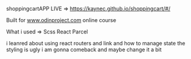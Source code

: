  shoppingcartAPP
LIVE => https://kaynec.github.io/shoppingcart/#/

Built for www.odinproject.com online course

What i used => Scss React Parcel

i leanred about using react routers and link and how to manage state 
the styling is ugly i am gonna comeback and maybe change it a bit 
